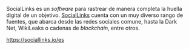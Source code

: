 SocialLinks es un _software_ para rastrear de manera completa la huella digital de un objetivo. [SocialLinks](https://sociallinks.io/) cuenta con un muy diverso rango de fuentes, que abarca desde las redes sociales comune, hasta la Dark Net, WikiLeaks o cadenas de _blockchain_, entre otros.

https://sociallinks.io/es